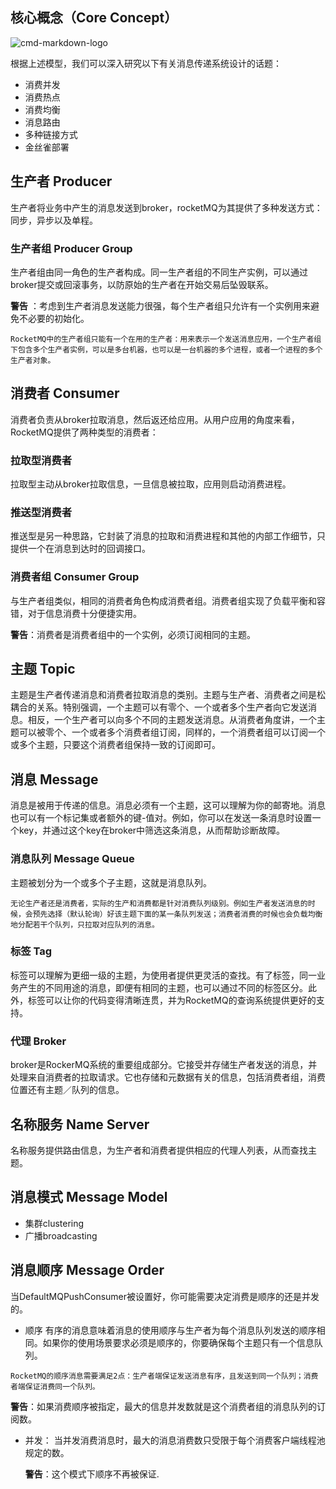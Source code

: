 ## 核心概念（Core Concept）


![cmd-markdown-logo](https://jc-zy.oss-cn-shanghai.aliyuncs.com/Screen%20Shot%202018-08-20%20at%209.47.32%20PM.png)

根据上述模型，我们可以深入研究以下有关消息传递系统设计的话题：

- 消费并发
- 消费热点
- 消费均衡
- 消息路由
- 多种链接方式
- 金丝雀部署

## 生产者 Producer

生产者将业务中产生的消息发送到broker，rocketMQ为其提供了多种发送方式：同步，异步以及单程。


### 生产者组 Producer Group

生产者组由同一角色的生产者构成。同一生产者组的不同生产实例，可以通过broker提交或回滚事务，以防原始的生产者在开始交易后坠毁联系。

**警告** ：考虑到生产者消息发送能力很强，每个生产者组只允许有一个实例用来避免不必要的初始化。

```
RocketMQ中的生产者组只能有一个在用的生产者：用来表示一个发送消息应用，一个生产者组下包含多个生产者实例，可以是多台机器，也可以是一台机器的多个进程，或者一个进程的多个生产者对象。
```

## 消费者 Consumer

消费者负责从broker拉取消息，然后返还给应用。从用户应用的角度来看，RocketMQ提供了两种类型的消费者：


### 拉取型消费者

拉取型主动从broker拉取信息，一旦信息被拉取，应用则启动消费进程。


### 推送型消费者

推送型是另一种思路，它封装了消息的拉取和消费进程和其他的内部工作细节，只提供一个在消息到达时的回调接口。



### 消费者组 Consumer Group

与生产者组类似，相同的消费者角色构成消费者组。消费者组实现了负载平衡和容错，对于信息消费十分便捷实用。

**警告**：消费者是消费者组中的一个实例，必须订阅相同的主题。


## 主题 Topic

主题是生产者传递消息和消费者拉取消息的类别。主题与生产者、消费者之间是松耦合的关系。特别强调，一个主题可以有零个、一个或者多个生产者向它发送消息。相反，一个生产者可以向多个不同的主题发送消息。从消费者角度讲，一个主题可以被零个、一个或者多个消费者组订阅，同样的，一个消费者组可以订阅一个或多个主题，只要这个消费者组保持一致的订阅即可。

## 消息 Message

消息是被用于传递的信息。消息必须有一个主题，这可以理解为你的邮寄地。消息也可以有一个标记集或者额外的键-值对。例如，你可以在发送一条消息时设置一个key，并通过这个key在broker中筛选这条消息，从而帮助诊断故障。

### 消息队列 Message Queue

主题被划分为一个或多个子主题，这就是消息队列。

```
无论生产者还是消费者，实际的生产和消费都是针对消费队列级别。例如生产者发送消息的时候，会预先选择（默认轮询）好该主题下面的某一条队列发送；消费者消费的时候也会负载均衡地分配若干个队列，只拉取对应队列的消息。

```

### 标签 Tag

标签可以理解为更细一级的主题，为使用者提供更灵活的查找。有了标签，同一业务产生的不同用途的消息，即便有相同的主题，也可以通过不同的标签区分。此外，标签可以让你的代码变得清晰连贯，并为RocketMQ的查询系统提供更好的支持。

### 代理 Broker

broker是RockerMQ系统的重要组成部分。它接受并存储生产者发送的消息，并处理来自消费者的拉取请求。它也存储和元数据有关的信息，包括消费者组，消费位置还有主题／队列的信息。

## 名称服务 Name Server
名称服务提供路由信息，为生产者和消费者提供相应的代理人列表，从而查找主题。

## 消息模式 Message Model

- 集群clustering
- 广播broadcasting

## 消息顺序 Message Order

当DefaultMQPushConsumer被设置好，你可能需要决定消费是顺序的还是并发的。

- 顺序
有序的消息意味着消息的使用顺序与生产者为每个消息队列发送的顺序相同。如果你的使用场景要求必须是顺序的，你要确保每个主题只有一个信息队列。

```
RocketMQ的顺序消息需要满足2点：生产者端保证发送消息有序，且发送到同一个队列；消费者端保证消费同一个队列。

```

  **警告**：如果消费顺序被指定，最大的信息并发数就是这个消费者组的消息队列的订阅数。

- 并发：
当并发消费消息时，最大的消息消费数只受限于每个消费客户端线程池规定的数。
  
   **警告**：这个模式下顺序不再被保证.
